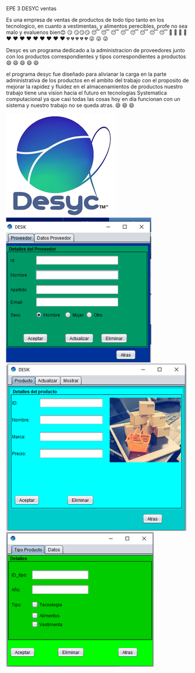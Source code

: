 EPE 3
DESYC  ventas

Es una empresa de ventas de productos de todo tipo tanto en los tecnologico, en cuanto a vestimentas, y alimentos perecibles, profe no sea malo y evaluenos bien:blush: :smirk: :smirk::smirk::smirk: :sleeping: :sleeping: :sleeping: :sleeping:
:sleeping: :sleeping: :sleeping: :sleeping: :hankey: :hankey: :hankey: :hankey: :heart: :heart: :heart: :heart: :heart: :heart: :heart: :heart: :heart:  :broken_heart:  :broken_heart:  :broken_heart:  :broken_heart:  :broken_heart: :stuck_out_tongue_winking_eye: :stuck_out_tongue_winking_eye: :stuck_out_tongue_winking_eye:

Desyc es un programa dedicado a la administracion de proveedores junto con los productos correspondientes y tipos correspondientes a productos :smile: :smile: :smile: :smile: :smile:

el programa desyc fue diseñado para alivianar la carga en la parte administrativa de los productos en el ambito del 
trabajo
con el proposito de mejorar la rapidez y fluidez en el almacenamientos de productos
nuestro trabajo tiene una vision hacia el futuro en tecnologias Systematica computacional ya que casi todas las cosas hoy en dia funcionan con un sistema y nuestro trabajo no se queda atras.
:smile: :smile: :smile: 


<img src="https://github.com/francosk2/epe3/blob/master/src/imagenes/tu%20pinche%20logo.jpg" />
<img src="https://github.com/francosk2/epe3/blob/master/src/Cliente.png" />
<img src="https://github.com/francosk2/epe3/blob/master/src/producto.png" />
<img src="https://github.com/francosk2/epe3/blob/master/src/tipo_producto.png" />


